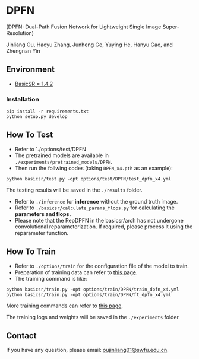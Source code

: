 # DPFN
[DPFN: Dual-Path Fusion Network for Lightweight Single Image Super-Resolution)

Jinliang Ou, Haoyu Zhang, Junheng Ge, Yuying He, Hanyu Gao, and Zhengnan Yin

## Environment

- [BasicSR = 1.4.2](https://github.com/XPixelGroup/BasicSR)

### Installation

```
pip install -r requirements.txt
python setup.py develop
```

## How To Test

- Refer to `./options/test/DPFN
- The pretrained models are available in `./experiments/pretrained_models/DPFN`.
- Then run the follwing codes (taking `DPFN_x4.pth` as an example):

```
python basicsr/test.py -opt options/test/DPFN/test_dpfn_x4.yml
```

The testing results will be saved in the `./results` folder.

- Refer to `./inference` for **inference** without the ground truth image.
- Refer to `./basicsr/calculate_params_flops.py` for calculating the **parameters and flops.**
- Please note that the RepDPFN in the basicsr/arch has not undergone convolutional reparameterization. If required, please process it using the reparameter function.

## How To Train

- Refer to `./options/train` for the configuration file of the model to train.
- Preparation of training data can refer to [this page](https://github.com/XPixelGroup/BasicSR/blob/master/docs/DatasetPreparation.md).
- The training command is like:

```
python basicsr/train.py -opt options/train/DPFN/train_dpfn_x4.yml
python basicsr/train.py -opt options/train/DPFN/ft_dpfn_x4.yml
```

More training commands can refer to [this page](https://github.com/XPixelGroup/BasicSR/blob/master/docs/TrainTest.md).

The training logs and weights will be saved in the `./experiments` folder.


## Contact

If you have any question, please email: oujinliang01@swfu.edu.cn.
